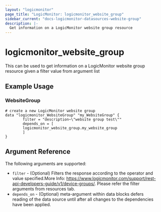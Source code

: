 ```yaml
---
layout: "logicmonitor"
page_title: "LogicMonitor: logicmonitor_website_group"
sidebar_current: "docs-logicmonitor-datasources-website-group"
description: |-
  Get information on a LogicMonitor website group resource
---
```


# logicmonitor_website_group

This can be used to get information on a LogicMonitor website group resource given a filter value from argument list

## Example Usage    
### WebsiteGroup
```hcl
# create a new LogicMonitor website group
data "logicmonitor_WebsiteGroup" "my_WebsiteGroup" {
        filter = "description~\"website group test\""
 	    depends_on = [
		logicmonitor_website_group.my_website_group
 	    ]
}
```

## Argument Reference

The following arguments are supported:

* `filter` - (Optional) Filters the response according to the operator and value specified.More Info: https://www.logicmonitor.com/support/rest-api-developers-guide/v1/device-groups/. Please refer the filter arguments from resources tab.
* `depends_on` - (Optional) meta-argument within data blocks defers reading of the data source until after all changes to the dependencies have been applied.

